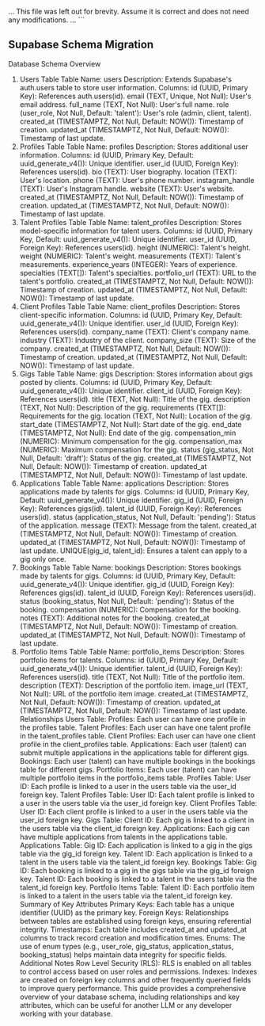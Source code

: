 ... This file was left out for brevity. Assume it is correct and does not need any modifications. ...
\`\`\`

## Supabase Schema Migration

Database Schema Overview

1. Users Table
   Table Name: users
   Description: Extends Supabase's auth.users table to store user information.
   Columns:
   id (UUID, Primary Key): References auth.users(id).
   email (TEXT, Unique, Not Null): User's email address.
   full_name (TEXT, Not Null): User's full name.
   role (user_role, Not Null, Default: 'talent'): User's role (admin, client, talent).
   created_at (TIMESTAMPTZ, Not Null, Default: NOW()): Timestamp of creation.
   updated_at (TIMESTAMPTZ, Not Null, Default: NOW()): Timestamp of last update.
2. Profiles Table
   Table Name: profiles
   Description: Stores additional user information.
   Columns:
   id (UUID, Primary Key, Default: uuid_generate_v4()): Unique identifier.
   user_id (UUID, Foreign Key): References users(id).
   bio (TEXT): User biography.
   location (TEXT): User's location.
   phone (TEXT): User's phone number.
   instagram_handle (TEXT): User's Instagram handle.
   website (TEXT): User's website.
   created_at (TIMESTAMPTZ, Not Null, Default: NOW()): Timestamp of creation.
   updated_at (TIMESTAMPTZ, Not Null, Default: NOW()): Timestamp of last update.
3. Talent Profiles Table
   Table Name: talent_profiles
   Description: Stores model-specific information for talent users.
   Columns:
   id (UUID, Primary Key, Default: uuid_generate_v4()): Unique identifier.
   user_id (UUID, Foreign Key): References users(id).
   height (NUMERIC): Talent's height.
   weight (NUMERIC): Talent's weight.
   measurements (TEXT): Talent's measurements.
   experience_years (INTEGER): Years of experience.
   specialties (TEXT[]): Talent's specialties.
   portfolio_url (TEXT): URL to the talent's portfolio.
   created_at (TIMESTAMPTZ, Not Null, Default: NOW()): Timestamp of creation.
   updated_at (TIMESTAMPTZ, Not Null, Default: NOW()): Timestamp of last update.
4. Client Profiles Table
   Table Name: client_profiles
   Description: Stores client-specific information.
   Columns:
   id (UUID, Primary Key, Default: uuid_generate_v4()): Unique identifier.
   user_id (UUID, Foreign Key): References users(id).
   company_name (TEXT): Client's company name.
   industry (TEXT): Industry of the client.
   company_size (TEXT): Size of the company.
   created_at (TIMESTAMPTZ, Not Null, Default: NOW()): Timestamp of creation.
   updated_at (TIMESTAMPTZ, Not Null, Default: NOW()): Timestamp of last update.
5. Gigs Table
   Table Name: gigs
   Description: Stores information about gigs posted by clients.
   Columns:
   id (UUID, Primary Key, Default: uuid_generate_v4()): Unique identifier.
   client_id (UUID, Foreign Key): References users(id).
   title (TEXT, Not Null): Title of the gig.
   description (TEXT, Not Null): Description of the gig.
   requirements (TEXT[]): Requirements for the gig.
   location (TEXT, Not Null): Location of the gig.
   start_date (TIMESTAMPTZ, Not Null): Start date of the gig.
   end_date (TIMESTAMPTZ, Not Null): End date of the gig.
   compensation_min (NUMERIC): Minimum compensation for the gig.
   compensation_max (NUMERIC): Maximum compensation for the gig.
   status (gig_status, Not Null, Default: 'draft'): Status of the gig.
   created_at (TIMESTAMPTZ, Not Null, Default: NOW()): Timestamp of creation.
   updated_at (TIMESTAMPTZ, Not Null, Default: NOW()): Timestamp of last update.
6. Applications Table
   Table Name: applications
   Description: Stores applications made by talents for gigs.
   Columns:
   id (UUID, Primary Key, Default: uuid_generate_v4()): Unique identifier.
   gig_id (UUID, Foreign Key): References gigs(id).
   talent_id (UUID, Foreign Key): References users(id).
   status (application_status, Not Null, Default: 'pending'): Status of the application.
   message (TEXT): Message from the talent.
   created_at (TIMESTAMPTZ, Not Null, Default: NOW()): Timestamp of creation.
   updated_at (TIMESTAMPTZ, Not Null, Default: NOW()): Timestamp of last update.
   UNIQUE(gig_id, talent_id): Ensures a talent can apply to a gig only once.
7. Bookings Table
   Table Name: bookings
   Description: Stores bookings made by talents for gigs.
   Columns:
   id (UUID, Primary Key, Default: uuid_generate_v4()): Unique identifier.
   gig_id (UUID, Foreign Key): References gigs(id).
   talent_id (UUID, Foreign Key): References users(id).
   status (booking_status, Not Null, Default: 'pending'): Status of the booking.
   compensation (NUMERIC): Compensation for the booking.
   notes (TEXT): Additional notes for the booking.
   created_at (TIMESTAMPTZ, Not Null, Default: NOW()): Timestamp of creation.
   updated_at (TIMESTAMPTZ, Not Null, Default: NOW()): Timestamp of last update.
8. Portfolio Items Table
   Table Name: portfolio_items
   Description: Stores portfolio items for talents.
   Columns:
   id (UUID, Primary Key, Default: uuid_generate_v4()): Unique identifier.
   talent_id (UUID, Foreign Key): References users(id).
   title (TEXT, Not Null): Title of the portfolio item.
   description (TEXT): Description of the portfolio item.
   image_url (TEXT, Not Null): URL of the portfolio item image.
   created_at (TIMESTAMPTZ, Not Null, Default: NOW()): Timestamp of creation.
   updated_at (TIMESTAMPTZ, Not Null, Default: NOW()): Timestamp of last update.
   Relationships
   Users Table:
   Profiles: Each user can have one profile in the profiles table.
   Talent Profiles: Each user can have one talent profile in the talent_profiles table.
   Client Profiles: Each user can have one client profile in the client_profiles table.
   Applications: Each user (talent) can submit multiple applications in the applications table for different gigs.
   Bookings: Each user (talent) can have multiple bookings in the bookings table for different gigs.
   Portfolio Items: Each user (talent) can have multiple portfolio items in the portfolio_items table.
   Profiles Table:
   User ID: Each profile is linked to a user in the users table via the user_id foreign key.
   Talent Profiles Table:
   User ID: Each talent profile is linked to a user in the users table via the user_id foreign key.
   Client Profiles Table:
   User ID: Each client profile is linked to a user in the users table via the user_id foreign key.
   Gigs Table:
   Client ID: Each gig is linked to a client in the users table via the client_id foreign key.
   Applications: Each gig can have multiple applications from talents in the applications table.
   Applications Table:
   Gig ID: Each application is linked to a gig in the gigs table via the gig_id foreign key.
   Talent ID: Each application is linked to a talent in the users table via the talent_id foreign key.
   Bookings Table:
   Gig ID: Each booking is linked to a gig in the gigs table via the gig_id foreign key.
   Talent ID: Each booking is linked to a talent in the users table via the talent_id foreign key.
   Portfolio Items Table:
   Talent ID: Each portfolio item is linked to a talent in the users table via the talent_id foreign key.
   Summary of Key Attributes
   Primary Keys: Each table has a unique identifier (UUID) as the primary key.
   Foreign Keys: Relationships between tables are established using foreign keys, ensuring referential integrity.
   Timestamps: Each table includes created_at and updated_at columns to track record creation and modification times.
   Enums: The use of enum types (e.g., user_role, gig_status, application_status, booking_status) helps maintain data integrity for specific fields.
   Additional Notes
   Row Level Security (RLS): RLS is enabled on all tables to control access based on user roles and permissions.
   Indexes: Indexes are created on foreign key columns and other frequently queried fields to improve query performance.
   This guide provides a comprehensive overview of your database schema, including relationships and key attributes, which can be useful for another LLM or any developer working with your database.

